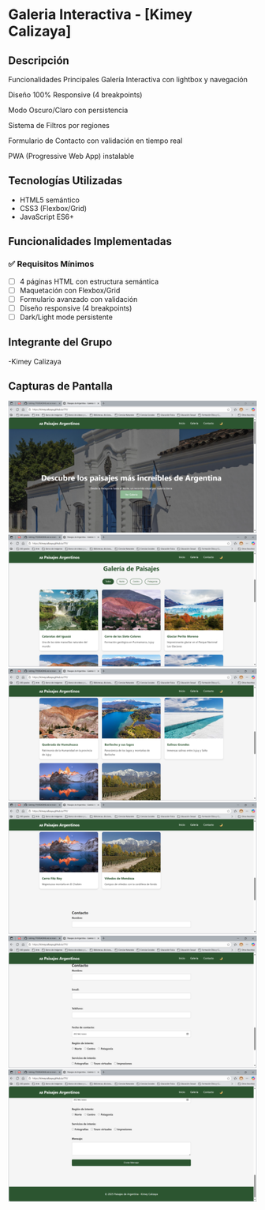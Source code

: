 # Galeria Interactiva - [Kimey Calizaya]

## Descripción
Funcionalidades Principales
Galería Interactiva con lightbox y navegación

Diseño 100% Responsive (4 breakpoints)

Modo Oscuro/Claro con persistencia

Sistema de Filtros por regiones

Formulario de Contacto con validación en tiempo real

PWA (Progressive Web App) instalable

## Tecnologías Utilizadas
- HTML5 semántico
- CSS3 (Flexbox/Grid)
- JavaScript ES6+

## Funcionalidades Implementadas
### ✅ Requisitos Mínimos
- [ ] 4 páginas HTML con estructura semántica
- [ ] Maquetación con Flexbox/Grid
- [ ] Formulario avanzado con validación
- [ ] Diseño responsive (4 breakpoints)
- [ ] Dark/Light mode persistente

## Integrante del Grupo
-Kimey Calizaya

## Capturas de Pantalla
![Captura Principal](assets/images/Captura%20principal.png)
![Galería 1](assets/images/Captura_galeria.png)
![Galería 2](assets/images/Captura_galeria2.png)
![Galería 3](assets/images/Captura_galeria3.png)
![Formulario de Contacto](assets/images/Captura_formulario.png)
![Formulario 2](assets/images/Captura_formulario2.png)
